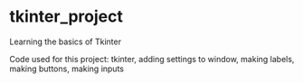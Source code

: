 # tkinter_project
Learning the basics of Tkinter

Code used for this project:
tkinter,
adding settings to window,
making labels,
making buttons,
making inputs
